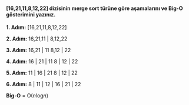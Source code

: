 #### [16,21,11,8,12,22] dizisinin merge sort türüne göre aşamalarını  ve Big-O gösterimini yazınız.

**1. Adım:** [16,21,11,8,12,22]

**2. Adım:** 16,21,11 | 8,12,22

**3. Adım:** 16,21 | 11    8,12 | 22

**4. Adım:** 16 | 21 | 11   8 | 12 | 22

**5. Adım:** 11 | 16 | 21   8 | 12 | 22

**6. Adım:** 8 | 11 | 12 | 16 | 21 | 22

**Big-O** = O(*n*log*n*)
